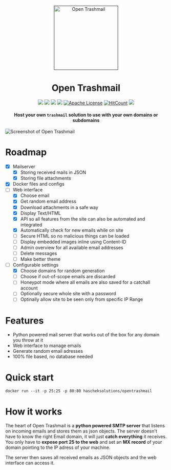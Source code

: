 <p align="center">
  <a href="" rel="noopener">
 <img height=200px src="https://raw.githubusercontent.com/HaschekSolutions/opentrashmail/master/web/imgs/logo_300.png" alt="Open Trashmail"></a>
</p>

<h1 align="center">Open Trashmail</h1>

<div align="center">

![](https://img.shields.io/badge/php-7.1%2B-brightgreen.svg)
![](https://img.shields.io/badge/python-2.7%2B-brightgreen.svg)
[![](https://img.shields.io/docker/pulls/hascheksolutions/opentrashmail?color=brightgreen)](https://hub.docker.com/r/hascheksolutions/opentrashmail)
[![](https://img.shields.io/docker/cloud/build/hascheksolutions/opentrashmail?color=brightgreen)](https://hub.docker.com/r/hascheksolutions/opentrashmail/builds)
[![Apache License](https://img.shields.io/badge/license-Apache-blue.svg?style=flat)](https://github.com/HaschekSolutions/opentrashmail/blob/master/LICENSE)
[![HitCount](http://hits.dwyl.io/HaschekSolutions/opentrashmail.svg)](http://hits.dwyl.io/HaschekSolutions/opentrashmail)
[![](https://img.shields.io/github/stars/HaschekSolutions/opentrashmail.svg?label=Stars&style=social)](https://github.com/HaschekSolutions/opentrashmail)

#### Host your own `trashmail` solution to use with your own domains or subdomains

</div>

![Screenshot of Open Trashmail](https://pictshare.net/shz4tq.png)

# Roadmap
- [x] Mailserver
  - [x] Storing received mails in JSON
  - [x] Storing file attachments
- [x] Docker files and configs
- [ ] Web interface
  - [x] Choose email
  - [x] Get random email address
  - [x] Download attachments in a safe way
  - [x] Display Text/HTML
  - [x] API so all features from the site can also be automated and integrated
  - [x] Automatically check for new emails while on site
  - [ ] Secure HTML so no malicious things can be loaded
  - [ ] Display embedded images inline using Content-ID
  - [ ] Admin overview for all available email addresses
  - [ ] Delete messages
  - [ ] Make better theme
- [ ] Configurable settings
  - [x] Choose domains for random generation
  - [ ] Choose if out-of-scope emails are discarded
  - [ ] Honeypot mode where all emails are also saved for a catchall account
  - [ ] Optionally secure whole site with a password
  - [ ] Optinally allow site to be seen only from specific IP Range

# Features
- Python powered mail server that works out of the box for any domain you throw at it
- Web interface to manage emails
- Generate random email adresses
- 100% file based, no database needed

# Quick start


```
docker run --it -p 25:25 -p 80:80 hascheksolutions/opentrashmail
```

# How it works

The heart of Open Trashmail is a **python powered SMTP server** that listens on incoming emails and stores them as json objects. The server doesn't have to know the right Email domain, it will just **catch everything** it receives. You only have to **expose port 25 to the web** and set an **MX record** of your domain pointing to the IP adress of your machine.

The server then saves all received emails as JSON objects and the web interface can access it.